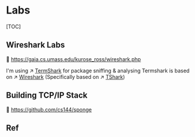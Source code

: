 # Labs

[TOC]



## Wireshark Labs
🔗 https://gaia.cs.umass.edu/kurose_ross/wireshark.php

I'm using ↗ [TermShark](../../../🥷🏼%20Operating%20System%20(Tech)/Linux%20(UNIX%20Family)/🪓%20Free%20Software/🌐%20Network%20Management/Wireshark/CLI%20Alternatives/TermShark.md) for package sniffing & analysing
Termshark is based on ↗ [Wireshark](../../../🥷🏼%20Operating%20System%20(Tech)/Linux%20(UNIX%20Family)/🪓%20Free%20Software/🌐%20Network%20Management/Wireshark/Wireshark.md) (Specifically based on ↗ [TShark](../../../🥷🏼%20Operating%20System%20(Tech)/Linux%20(UNIX%20Family)/🪓%20Free%20Software/🌐%20Network%20Management/Wireshark/CLI%20Alternatives/TShark.md))



## Building TCP/IP Stack
🔗 https://github.com/cs144/sponge



## Ref